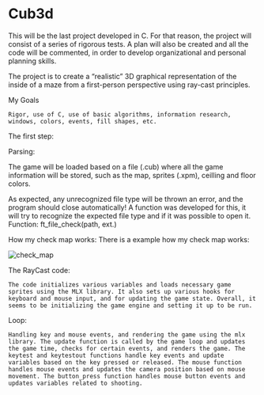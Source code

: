 # Cub3d

This will be the last project developed in C. For that reason, the project will consist of a series of rigorous tests. A plan will also be created and all the code will be commented, in order to develop organizational and personal planning skills.

The project is to create a “realistic” 3D graphical representation of the inside of a maze from a first-person perspective using ray-cast principles.

My Goals

    Rigor, use of C, use of basic algorithms, information research, windows, colors, events, fill shapes, etc.

The first step:

Parsing:

The game will be loaded based on a file (.cub) where all the game information will be stored, such as the map, sprites (.xpm), ceilling and floor colors.

As expected, any unrecognized file type will be thrown an error, and the program should close automatically!
A function was developed for this, it will try to recognize the expected file type and if it was possible to open it.
Function: ft_file_check(path, ext.)


How my check map works:
There is a example how my check map works:

![check_map](https://user-images.githubusercontent.com/60687885/199610878-7ff79209-b54e-4617-99b2-9bc14d2142c6.gif)

The RayCast code:

    The code initializes various variables and loads necessary game sprites using the MLX library. It also sets up various hooks for keyboard and mouse input, and for updating the game state. Overall, it seems to be initializing the game engine and setting it up to be run.

Loop:

    Handling key and mouse events, and rendering the game using the mlx library. The update function is called by the game loop and updates the game time, checks for certain events, and renders the game. The keytest and keytestout functions handle key events and update variables based on the key pressed or released. The mouse function handles mouse events and updates the camera position based on mouse movement. The button_press function handles mouse button events and updates variables related to shooting.
